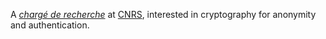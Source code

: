 A [_chargé de recherche_](https://en.wikipedia.org/wiki/Academic_ranks_in_France#Research-only_positions) at [CNRS](https://www.cnrs.fr/en/cnrs), interested in cryptography for anonymity and authentication.

